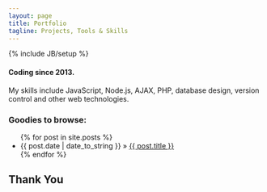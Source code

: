 ```yaml
---
layout: page
title: Portfolio
tagline: Projects, Tools & Skills
---
```

{% include JB/setup %}

#### Coding since 2013. 


My skills include JavaScript, Node.js, AJAX, PHP, 
database design, version control and other web technologies.

### Goodies to browse:

<ul class="posts">
  {% for post in site.posts %}
    <li><span>{{ post.date | date_to_string }}</span> &raquo; <a href="{{ BASE_PATH }}{{ post.url }}">{{ post.title }}</a></li>
  {% endfor %}
</ul>

## Thank You
